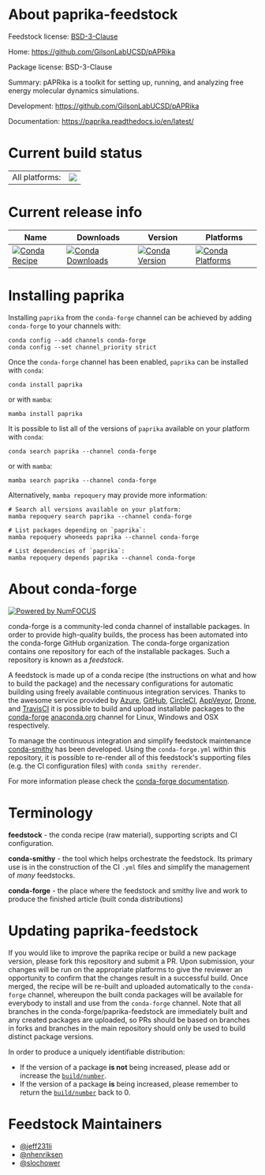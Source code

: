About paprika-feedstock
=======================

Feedstock license: [BSD-3-Clause](https://github.com/conda-forge/paprika-feedstock/blob/main/LICENSE.txt)

Home: https://github.com/GilsonLabUCSD/pAPRika

Package license: BSD-3-Clause

Summary: pAPRika is a toolkit for setting up, running, and analyzing free energy molecular dynamics simulations.

Development: https://github.com/GilsonLabUCSD/pAPRika

Documentation: https://paprika.readthedocs.io/en/latest/

Current build status
====================


<table><tr><td>All platforms:</td>
    <td>
      <a href="https://dev.azure.com/conda-forge/feedstock-builds/_build/latest?definitionId=6242&branchName=main">
        <img src="https://dev.azure.com/conda-forge/feedstock-builds/_apis/build/status/paprika-feedstock?branchName=main">
      </a>
    </td>
  </tr>
</table>

Current release info
====================

| Name | Downloads | Version | Platforms |
| --- | --- | --- | --- |
| [![Conda Recipe](https://img.shields.io/badge/recipe-paprika-green.svg)](https://anaconda.org/conda-forge/paprika) | [![Conda Downloads](https://img.shields.io/conda/dn/conda-forge/paprika.svg)](https://anaconda.org/conda-forge/paprika) | [![Conda Version](https://img.shields.io/conda/vn/conda-forge/paprika.svg)](https://anaconda.org/conda-forge/paprika) | [![Conda Platforms](https://img.shields.io/conda/pn/conda-forge/paprika.svg)](https://anaconda.org/conda-forge/paprika) |

Installing paprika
==================

Installing `paprika` from the `conda-forge` channel can be achieved by adding `conda-forge` to your channels with:

```
conda config --add channels conda-forge
conda config --set channel_priority strict
```

Once the `conda-forge` channel has been enabled, `paprika` can be installed with `conda`:

```
conda install paprika
```

or with `mamba`:

```
mamba install paprika
```

It is possible to list all of the versions of `paprika` available on your platform with `conda`:

```
conda search paprika --channel conda-forge
```

or with `mamba`:

```
mamba search paprika --channel conda-forge
```

Alternatively, `mamba repoquery` may provide more information:

```
# Search all versions available on your platform:
mamba repoquery search paprika --channel conda-forge

# List packages depending on `paprika`:
mamba repoquery whoneeds paprika --channel conda-forge

# List dependencies of `paprika`:
mamba repoquery depends paprika --channel conda-forge
```


About conda-forge
=================

[![Powered by
NumFOCUS](https://img.shields.io/badge/powered%20by-NumFOCUS-orange.svg?style=flat&colorA=E1523D&colorB=007D8A)](https://numfocus.org)

conda-forge is a community-led conda channel of installable packages.
In order to provide high-quality builds, the process has been automated into the
conda-forge GitHub organization. The conda-forge organization contains one repository
for each of the installable packages. Such a repository is known as a *feedstock*.

A feedstock is made up of a conda recipe (the instructions on what and how to build
the package) and the necessary configurations for automatic building using freely
available continuous integration services. Thanks to the awesome service provided by
[Azure](https://azure.microsoft.com/en-us/services/devops/), [GitHub](https://github.com/),
[CircleCI](https://circleci.com/), [AppVeyor](https://www.appveyor.com/),
[Drone](https://cloud.drone.io/welcome), and [TravisCI](https://travis-ci.com/)
it is possible to build and upload installable packages to the
[conda-forge](https://anaconda.org/conda-forge) [anaconda.org](https://anaconda.org/)
channel for Linux, Windows and OSX respectively.

To manage the continuous integration and simplify feedstock maintenance
[conda-smithy](https://github.com/conda-forge/conda-smithy) has been developed.
Using the ``conda-forge.yml`` within this repository, it is possible to re-render all of
this feedstock's supporting files (e.g. the CI configuration files) with ``conda smithy rerender``.

For more information please check the [conda-forge documentation](https://conda-forge.org/docs/).

Terminology
===========

**feedstock** - the conda recipe (raw material), supporting scripts and CI configuration.

**conda-smithy** - the tool which helps orchestrate the feedstock.
                   Its primary use is in the construction of the CI ``.yml`` files
                   and simplify the management of *many* feedstocks.

**conda-forge** - the place where the feedstock and smithy live and work to
                  produce the finished article (built conda distributions)


Updating paprika-feedstock
==========================

If you would like to improve the paprika recipe or build a new
package version, please fork this repository and submit a PR. Upon submission,
your changes will be run on the appropriate platforms to give the reviewer an
opportunity to confirm that the changes result in a successful build. Once
merged, the recipe will be re-built and uploaded automatically to the
`conda-forge` channel, whereupon the built conda packages will be available for
everybody to install and use from the `conda-forge` channel.
Note that all branches in the conda-forge/paprika-feedstock are
immediately built and any created packages are uploaded, so PRs should be based
on branches in forks and branches in the main repository should only be used to
build distinct package versions.

In order to produce a uniquely identifiable distribution:
 * If the version of a package **is not** being increased, please add or increase
   the [``build/number``](https://docs.conda.io/projects/conda-build/en/latest/resources/define-metadata.html#build-number-and-string).
 * If the version of a package **is** being increased, please remember to return
   the [``build/number``](https://docs.conda.io/projects/conda-build/en/latest/resources/define-metadata.html#build-number-and-string)
   back to 0.

Feedstock Maintainers
=====================

* [@jeff231li](https://github.com/jeff231li/)
* [@nhenriksen](https://github.com/nhenriksen/)
* [@slochower](https://github.com/slochower/)


